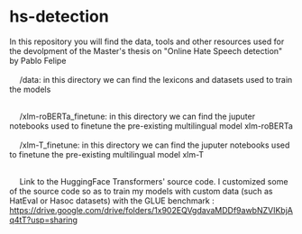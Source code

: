 # hs-detection
In this repository you will find the data, tools and other resources used for the devolpment of the Master's thesis on "Online Hate Speech detection" by Pablo Felipe <br /><br />
  &emsp; /data: in this directory we can find the lexicons and datasets used to train the models <br /><br />

  &emsp; /xlm-roBERTa_finetune: in this directory we can find the juputer notebooks used to finetune the pre-existing multilingual model xlm-roBERTa <br /><br />
  &emsp; /xlm-T_finetune: in this directory we can find the juputer notebooks used to finetune the pre-existing multilingual model xlm-T <br /><br />


&emsp; Link to the HuggingFace Transformers' source code. I customized some of the source code so as to train my models with custom data (such as HatEval or Hasoc datasets) with the GLUE benchmark : https://drive.google.com/drive/folders/1x902EQVgdavaMDDf9awbNZVIKbjAq4tT?usp=sharing  <br /><br />
